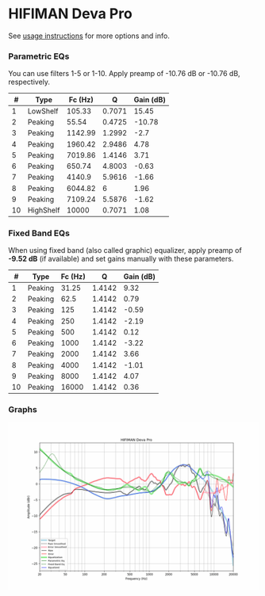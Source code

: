 # HIFIMAN Deva Pro
See [usage instructions](https://github.com/jaakkopasanen/AutoEq#usage) for more options and info.

### Parametric EQs
You can use filters 1-5 or 1-10. Apply preamp of -10.76 dB or -10.76 dB, respectively.

|   # | Type      |   Fc (Hz) |      Q |   Gain (dB) |
|-----|-----------|-----------|--------|-------------|
|   1 | LowShelf  |    105.33 | 0.7071 |       15.45 |
|   2 | Peaking   |     55.54 | 0.4725 |      -10.78 |
|   3 | Peaking   |   1142.99 | 1.2992 |       -2.7  |
|   4 | Peaking   |   1960.42 | 2.9486 |        4.78 |
|   5 | Peaking   |   7019.86 | 1.4146 |        3.71 |
|   6 | Peaking   |    650.74 | 4.8003 |       -0.63 |
|   7 | Peaking   |   4140.9  | 5.9616 |       -1.66 |
|   8 | Peaking   |   6044.82 | 6      |        1.96 |
|   9 | Peaking   |   7109.24 | 5.5876 |       -1.62 |
|  10 | HighShelf |  10000    | 0.7071 |        1.08 |

### Fixed Band EQs
When using fixed band (also called graphic) equalizer, apply preamp of **-9.52 dB** (if available) and set gains manually with these parameters.

|   # | Type    |   Fc (Hz) |      Q |   Gain (dB) |
|-----|---------|-----------|--------|-------------|
|   1 | Peaking |     31.25 | 1.4142 |        9.32 |
|   2 | Peaking |     62.5  | 1.4142 |        0.79 |
|   3 | Peaking |    125    | 1.4142 |       -0.59 |
|   4 | Peaking |    250    | 1.4142 |       -2.19 |
|   5 | Peaking |    500    | 1.4142 |        0.12 |
|   6 | Peaking |   1000    | 1.4142 |       -3.22 |
|   7 | Peaking |   2000    | 1.4142 |        3.66 |
|   8 | Peaking |   4000    | 1.4142 |       -1.01 |
|   9 | Peaking |   8000    | 1.4142 |        4.07 |
|  10 | Peaking |  16000    | 1.4142 |        0.36 |

### Graphs
![](./HIFIMAN%20Deva%20Pro.png)
